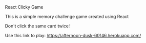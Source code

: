 React Clicky Game

This is a simple memory challenge game created using React

Don't click the same card twice!

Use this link to play:
https://afternoon-dusk-60146.herokuapp.com/